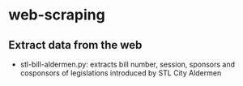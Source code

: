 # web-scraping
 Extract data from the web
---
 * stl-bill-aldermen.py: extracts bill number, session, sponsors and cosponsors of legislations introduced by STL City Aldermen